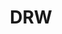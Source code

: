 ---
facebook: https://facebook.com/pages/DRW-Trading-Group/103804202947
instagram: https://instagram.com/drw_trading
linkedin: https://linkedin.com/company/drw
logohandle: drw
sort: drw
title: DRW
twitter: https://x.com/DRWTrading
website: https://drw.com/
youtube: https://youtube.com/user/drwtradinggroup
---
